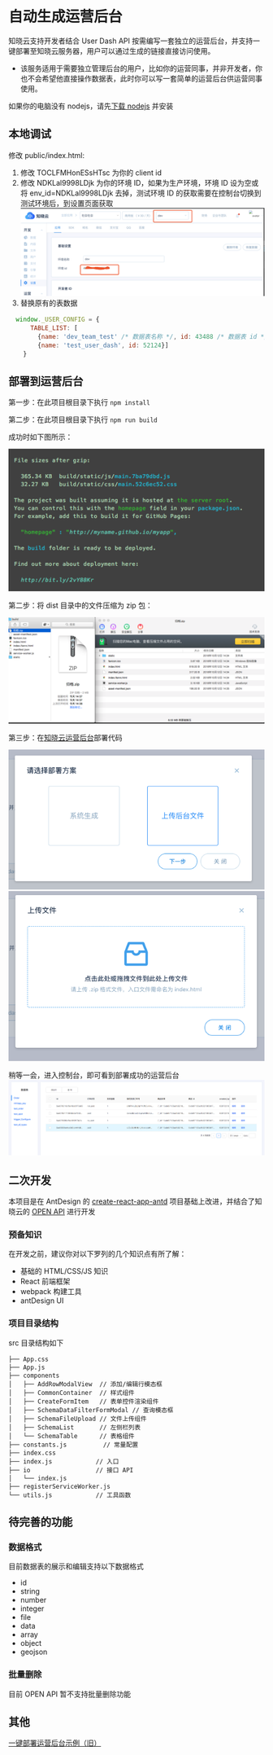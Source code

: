# 自动生成运营后台

知晓云支持开发者结合 User Dash API 按需编写一套独立的运营后台，并支持一键部署至知晓云服务器，用户可以通过生成的链接直接访问使用。

- 该服务适用于需要独立管理后台的用户，比如你的运营同事，并非开发者，你也不会希望他直接操作数据表，此时你可以写一套简单的运营后台供运营同事使用。

如果你的电脑没有 nodejs，请先[下载 nodejs](https://nodejs.org/en/download/) 并安装

## 本地调试
修改 public/index.html:

1. 修改 TOCLFMHonESsHTsc 为你的 client id
2. 修改 NDKLal9998LDjk 为你的环境 ID，如果为生产环境，环境 ID 设为空或将 env_id=NDKLal9998LDjk 去掉，测试环境 ID 的获取需要在控制台切换到测试环境后，到设置页面获取
![](res/env-id.png)
3. 替换原有的表数据
```javascript
  window._USER_CONFIG = {
      TABLE_LIST: [
        {name: 'dev_team_test' /* 数据表名称 */, id: 43488 /* 数据表 id */}, 
        {name: 'test_user_dash', id: 52124}]
    }
```

## 部署到运营后台

第一步：在此项目根目录下执行 `npm install`

第二步：在此项目根目录下执行 `npm run build`

成功时如下图所示：

![](res/build-success.png)

第二步：将 dist 目录中的文件压缩为 zip 包：

![](res/zip.png)

第三步：在[知晓云运营后台](https://cloud.minapp.com/dashboard/#/app/user-dashboard/)部署代码

![](res/step-1.png)
![](res/step-2.png)

稍等一会，进入控制台，即可看到部署成功的运营后台
![](res/success.png)


## 二次开发

本项目是在 AntDesign 的 [create-react-app-antd](https://github.com/ant-design/create-react-app-antd) 项目基础上改进，并结合了知晓云的 [OPEN API](https://doc.minapp.com/open-api/) 进行开发

### 预备知识
在开发之前，建议你对以下罗列的几个知识点有所了解：

- 基础的 HTML/CSS/JS 知识
- React 前端框架
- webpack 构建工具
- antDesign UI

### 项目目录结构
src 目录结构如下
```text
├── App.css 
├── App.js                
├── components
│   ├── AddRowModalView  // 添加/编辑行模态框
│   ├── CommonContainer  // 样式组件
│   ├── CreateFormItem   // 表单控件渲染组件
│   ├── SchemaDataFilterFormModal // 查询模态框
│   ├── SchemaFileUpload // 文件上传组件
│   ├── SchemaList       // 左侧栏列表
│   └── SchemaTable      // 表格组件
├── constants.js          // 常量配置
├── index.css
├── index.js            // 入口
├── io                  // 接口 API
│   └── index.js
├── registerServiceWorker.js
└── utils.js            // 工具函数

```
## 待完善的功能
### 数据格式
目前数据表的展示和编辑支持以下数据格式
- id
- string
- number
- integer
- file
- data
- array
- object
- geojson


### 批量删除
目前 OPEN API 暂不支持批量删除功能


## 其他

[一键部署运营后台示例（旧）](https://github.com/ifanrx/hydrogen-demo/blob/master/user-dash-demo/)
